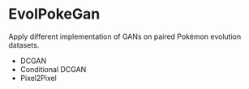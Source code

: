 # EvolPokeGan

Apply different implementation of GANs on paired Pokémon evolution datasets.
  * DCGAN
  * Conditional DCGAN
  * Pixel2Pixel
